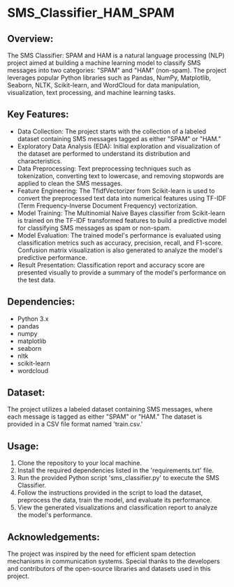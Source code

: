 # SMS_Classifier_HAM_SPAM

## Overview:
The SMS Classifier: SPAM and HAM is a natural language processing (NLP) project aimed at building a machine learning model to classify SMS messages into two categories: "SPAM" and "HAM" (non-spam). The project leverages popular Python libraries such as Pandas, NumPy, Matplotlib, Seaborn, NLTK, Scikit-learn, and WordCloud for data manipulation, visualization, text processing, and machine learning tasks.

## Key Features:
- Data Collection: The project starts with the collection of a labeled dataset containing SMS messages tagged as either "SPAM" or "HAM."
- Exploratory Data Analysis (EDA): Initial exploration and visualization of the dataset are performed to understand its distribution and characteristics.
- Data Preprocessing: Text preprocessing techniques such as tokenization, converting text to lowercase, and removing stopwords are applied to clean the SMS messages.
- Feature Engineering: The TfidfVectorizer from Scikit-learn is used to convert the preprocessed text data into numerical features using TF-IDF (Term Frequency-Inverse Document Frequency) vectorization.
- Model Training: The Multinomial Naive Bayes classifier from Scikit-learn is trained on the TF-IDF transformed features to build a predictive model for classifying SMS messages as spam or non-spam.
- Model Evaluation: The trained model's performance is evaluated using classification metrics such as accuracy, precision, recall, and F1-score. Confusion matrix visualization is also generated to analyze the model's predictive performance.
- Result Presentation: Classification report and accuracy score are presented visually to provide a summary of the model's performance on the test data.

## Dependencies:
- Python 3.x
- pandas
- numpy
- matplotlib
- seaborn
- nltk
- scikit-learn
- wordcloud

## Dataset:
The project utilizes a labeled dataset containing SMS messages, where each message is tagged as either "SPAM" or "HAM." The dataset is provided in a CSV file format named 'train.csv.'

## Usage:
1. Clone the repository to your local machine.
2. Install the required dependencies listed in the 'requirements.txt' file.
3. Run the provided Python script 'sms_classifier.py' to execute the SMS Classifier.
4. Follow the instructions provided in the script to load the dataset, preprocess the data, train the model, and evaluate its performance.
5. View the generated visualizations and classification report to analyze the model's performance.

## Acknowledgements:
The project was inspired by the need for efficient spam detection mechanisms in communication systems.
Special thanks to the developers and contributors of the open-source libraries and datasets used in this project.
